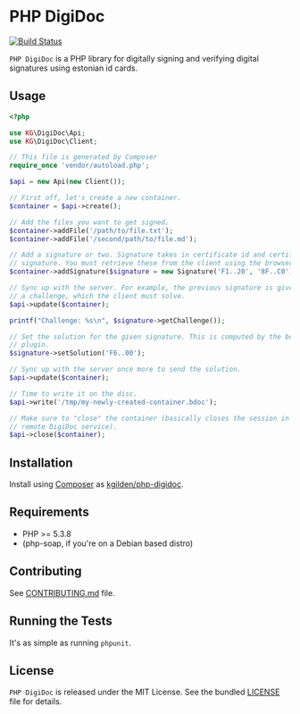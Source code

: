 PHP DigiDoc
===========

[![Build Status](http://img.shields.io/travis/kgilden/php-digidoc.svg?style=flat)](https://travis-ci.org/kgilden/php-digidoc)

`PHP DigiDoc` is a PHP library for digitally signing and verifying digital
signatures using estonian id cards.

## Usage

```php
<?php

use KG\DigiDoc\Api;
use KG\DigiDoc\Client;

// This file is generated by Composer
require_once 'vendor/autoload.php';

$api = new Api(new Client());

// First off, let's create a new container.
$container = $api->create();

// Add the files you want to get signed.
$container->addFile('/path/to/file.txt');
$container->addFile('/second/path/to/file.md');

// Add a signature or two. Signature takes in certificate id and certificate
// signature. You must retrieve these from the client using the browser plugin.
$container->addSignature($signature = new Signature('F1..20', '8F..C0'));

// Sync up with the server. For example, the previous signature is given
// a challenge, which the client must solve.
$api->update($container);

printf("Challenge: %s\n", $signature->getChallenge());

// Set the solution for the given signature. This is computed by the borwser
// plugin.
$signature->setSolution('F6..00');

// Sync up with the server once more to send the solution.
$api->update($container);

// Time to write it on the disc.
$api->write('/tmp/my-newly-created-container.bdoc');

// Make sure to "close" the container (basically closes the session in the
// remote DigiDoc service).
$api->close($container);

```

## Installation

Install using [Composer](https://getcomposer.org/) as
[kgilden/php-digidoc](https://packagist.org/packages/kgilden/php-digidoc).

## Requirements

* PHP >= 5.3.8
* (php-soap, if you're on a Debian based distro)

## Contributing

See [CONTRIBUTING.md](CONTRIBUTING.md) file.

## Running the Tests

It's as simple as running `phpunit`.

## License

`PHP DigiDoc` is released under the MIT License.
See the bundled [LICENSE](LICENSE) file for details.

